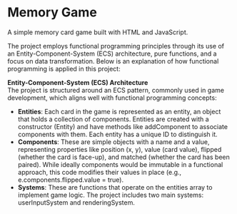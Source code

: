 # Memory Game

A simple memory card game built with HTML and JavaScript.

The project employs functional programming principles through its use of an Entity-Component-System (ECS) architecture, pure functions, and a focus on data transformation. Below is an explanation of how functional programming is applied in this project:

**Entity-Component-System (ECS) Architecture**  
The project is structured around an ECS pattern, commonly used in game development, which aligns well with functional programming concepts:

* **Entities**: Each card in the game is represented as an entity, an object that holds a collection of components. Entities are created with a constructor (Entity) and have methods like addComponent to associate components with them. Each entity has a unique ID to distinguish it.
* **Components**: These are simple objects with a name and a value, representing properties like position (x, y), value (card value), flipped (whether the card is face-up), and matched (whether the card has been paired). While ideally components would be immutable in a functional approach, this code modifies their values in place (e.g., e.components.flipped.value = true).
* **Systems**: These are functions that operate on the entities array to implement game logic. The project includes two main systems: userInputSystem and renderingSystem.
